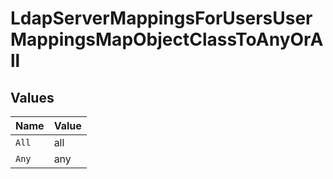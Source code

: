 # LdapServerMappingsForUsersUserMappingsMapObjectClassToAnyOrAll


## Values

| Name  | Value |
| ----- | ----- |
| `All` | all   |
| `Any` | any   |